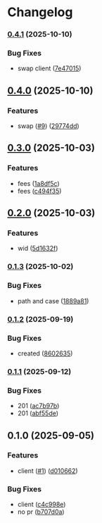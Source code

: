 # Changelog

### [0.4.1](https://www.github.com/brokeyourbike/quidax-api-client-go/compare/v0.4.0...v0.4.1) (2025-10-10)


### Bug Fixes

* swap client ([7e47015](https://www.github.com/brokeyourbike/quidax-api-client-go/commit/7e470156963432d1320a77ed5fd358121eb303ee))

## [0.4.0](https://www.github.com/brokeyourbike/quidax-api-client-go/compare/v0.3.0...v0.4.0) (2025-10-10)


### Features

* swap ([#9](https://www.github.com/brokeyourbike/quidax-api-client-go/issues/9)) ([29774dd](https://www.github.com/brokeyourbike/quidax-api-client-go/commit/29774dd0d42293db0997e9dd3f958a0cc4f550db))

## [0.3.0](https://www.github.com/brokeyourbike/quidax-api-client-go/compare/v0.2.0...v0.3.0) (2025-10-03)


### Features

* fees ([1a8df5c](https://www.github.com/brokeyourbike/quidax-api-client-go/commit/1a8df5c2b2d4f995daaaa4af25fac383c289f48a))
* fees ([c494f35](https://www.github.com/brokeyourbike/quidax-api-client-go/commit/c494f351704ae9cc75b2af1858c5dbd3a7b0d634))

## [0.2.0](https://www.github.com/brokeyourbike/quidax-api-client-go/compare/v0.1.3...v0.2.0) (2025-10-03)


### Features

* wid ([5d1632f](https://www.github.com/brokeyourbike/quidax-api-client-go/commit/5d1632f1ee51972b2421eb264380bfc3f520a28d))

### [0.1.3](https://www.github.com/brokeyourbike/quidax-api-client-go/compare/v0.1.2...v0.1.3) (2025-10-02)


### Bug Fixes

* path and case ([1889a81](https://www.github.com/brokeyourbike/quidax-api-client-go/commit/1889a81f570fd9881c8fe0ddf72d8984880cd13c))

### [0.1.2](https://www.github.com/brokeyourbike/quidax-api-client-go/compare/v0.1.1...v0.1.2) (2025-09-19)


### Bug Fixes

* created ([8602635](https://www.github.com/brokeyourbike/quidax-api-client-go/commit/8602635954ed977ebb693edfd8ec4a9b8537877d))

### [0.1.1](https://www.github.com/brokeyourbike/quidax-api-client-go/compare/v0.1.0...v0.1.1) (2025-09-12)


### Bug Fixes

* 201 ([ac7b97b](https://www.github.com/brokeyourbike/quidax-api-client-go/commit/ac7b97b7b77af499e879e988472879951368d4e7))
* 201 ([abf55de](https://www.github.com/brokeyourbike/quidax-api-client-go/commit/abf55de9a74cd289844b142e5d9dc3b8fddf714e))

## 0.1.0 (2025-09-05)


### Features

* client ([#1](https://www.github.com/brokeyourbike/quidax-api-client-go/issues/1)) ([d010662](https://www.github.com/brokeyourbike/quidax-api-client-go/commit/d0106624ca3d533cd4d857bd2118faf669547af3))


### Bug Fixes

* client ([c4c998e](https://www.github.com/brokeyourbike/quidax-api-client-go/commit/c4c998eea57f51dedac0bb05367377d7a8b42b1e))
* no pr ([b707d0a](https://www.github.com/brokeyourbike/quidax-api-client-go/commit/b707d0aad85eb944e0299603315bb6d57a7fcb1f))
